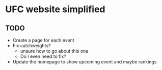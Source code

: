 # UFC website simplified 

## TODO
- Create a page for each event
- Fix catchweights?
    - unsure how to go about this one
    - Do I even need to fix?
- Update the homepage to show upcoming event and maybe rankings 


